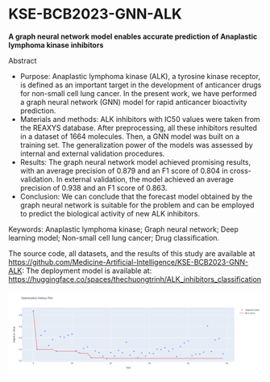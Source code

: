 # KSE-BCB2023-GNN-ALK

**A graph neural network model enables accurate prediction of Anaplastic lymphoma kinase inhibitors**

Abstract
- Purpose: Anaplastic lymphoma kinase (ALK), a tyrosine kinase receptor, is defined as an important target in the development of anticancer drugs for non-small cell lung cancer. In the present work, we have performed a graph neural network (GNN) model for rapid anticancer bioactivity prediction.
- Materials and methods: ALK inhibitors with IC50 values were taken from the REAXYS database. After preprocessing, all these inhibitors resulted in a dataset of 1664 molecules. Then, a GNN model was built on a training set. The generalization power of the models was assessed by internal and external validation procedures.
- Results: The graph neural network model achieved promising results, with an average precision of 0.879 and an F1 score of 0.804 in cross-validation. In external validation, the model achieved an average precision of 0.938 and an F1 score of 0.863.
- Conclusion: We can conclude that the forecast model obtained by the graph neural network is suitable for the problem and can be employed to predict the biological activity of new ALK inhibitors. 

Keywords: Anaplastic lymphoma kinase; Graph neural network; Deep learning model; Non-small cell lung cancer; Drug classification.

The source code, all datasets, and the results of this study are available at https://github.com/Medicine-Artificial-Intelligence/KSE-BCB2023-GNN-ALK: 
The deployment model is available at: https://huggingface.co/spaces/thechuongtrinh/ALK_inhibitors_classification


![screenshot](./Image/history_plot.png)